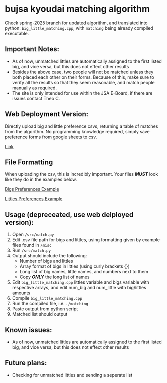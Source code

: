 # bujsa kyoudai matching algorithm

Check spring-2025 branch for updated algorithm, and translated into python: ```big_little_matching.cpp```, with ```matching``` being already compiled executable.

## Important Notes:

- As of now, unmatched littles are automatically assigned to the first listed big, and vice versa, but this does not effect other results
- Besides the above case, two people will not be matched unless they both placed each other on their forms. Because of this, make sure to verify all the results so that they seem reasonable, and match people manually as required.
- The site is only intended for use within the JSA E-Board, if there are issues contact Theo C.

## Web Deployment Version:

Directly upload big and little preference csvs, returning a table of matches from the algorithm. No programming knowledge required, simply save preference forms from google sheets to csv. 

[Link](https://kyoudai-algo-site.vercel.app)

## File Formatting

When uploading the csv, this is incredibly important. Your files ***MUST*** look like they do in the examples below. 

[Bigs Preferences Example](https://docs.google.com/spreadsheets/d/1GZn0-PW8SyR_jK4R9T40YpH98LRMZmgFVmsZfHau_VA/edit?gid=0#gid=0) 

[Littles Preferences Example](https://docs.google.com/spreadsheets/d/11uSyPQk54nS1KL4QzCcnpCK55ClWsT06MEypuzKm2cI/edit?gid=0#gid=0)


## Usage (depreceated, use web delployed version):

1. Open ```/src/match.py```
2. Edit .csv file path for bigs and littles, using formatting given by example files found in ```/misc```
3. Run ```/src/match.py```
4. Output should include the following:
   - Number of bigs and littles
   - Array format of bigs in littles (using curly brackets {})
   - Long list of big names, little names, and numbers next to them
   - Copy _**ONLY**_ the long list of names
6. Edit ```big_little_matching.cpp``` littles variable and bigs variable with respective arrays, and edit num_big and num_little with big/littles amounts
7. Compile ```big_little_matching.cpp``` 
8. Run the compiled file, i.e. ```./matching```
9. Paste output from python script
10. Matched list should output

## Known issues:

- As of now, unmatched littles are automatically assigned to the first listed big, and vice versa, but this does not effect other results

## Future plans:

- Checking for unmatched littles and sending a seperate list


